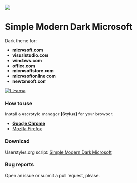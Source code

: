 ![](https://userstyles.org/style_screenshots/131684_after.png) 

# Simple Modern Dark Microsoft
Dark theme for: 
* **microsoft.com**
* **visualstudio.com**
* **windows.com**
* **office.com**
* **microsoftstore.com**
* **microsoftonline.com**
* **newtonsoft.com**

[![License](https://img.shields.io/badge/License-MIT%20License-red.svg)](https://github.com/zeeex/Simple-Modern-Dark-Microsoft/blob/master/LICENSE)

### How to use
Install a userstyle manager **[Stylus]** for your browser:

- **[Google Chrome](https://chrome.google.com/webstore/detail/stylus/clngdbkpkpeebahjckkjfobafhncgmne)**
- [Mozilla Firefox](https://addons.mozilla.org/en-US/firefox/addon/styl-us/)

### Download
Userstyles.org script: [Simple Modern Dark Microsoft](https://userstyles.org/styles/131684/simple-modern-dark-microsoft)

### Bug reports
Open an issue or submit a pull request, please.
